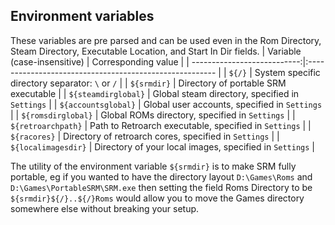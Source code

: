 ## Environment variables
These variables are pre parsed and can be used even in the Rom Directory, Steam Directory, Executable Location, and Start In Dir fields.
| Variable (case-insensitive) | Corresponding value                                     |
| ---------------------------:|:------------------------------------------------------- |
|                      `${/}` | System specific directory separator: `\` or `/`        |
|                 `${srmdir}` | Directory of portable SRM executable                    |
|         `${steamdirglobal}` | Global steam directory, specified in `Settings`         |
|         `${accountsglobal}` | Global user accounts, specified in `Settings`           |
|          `${romsdirglobal}` | Global ROMs directory, specified in `Settings`          |
|          `${retroarchpath}` | Path to Retroarch executable, specified in `Settings`   |
|                `${racores}` | Directory of retroarch cores, specified in `Settings`   |
|         `${localimagesdir}` | Directory of your local images, specified in `Settings` |


The utility of the environment variable `${srmdir}` is to make SRM fully portable, eg if you wanted to have the directory layout `D:\Games\Roms` and `D:\Games\PortableSRM\SRM.exe` then setting the field Roms Directory to be `${srmdir}${/}..${/}Roms` would allow you to move the Games directory somewhere else without breaking your setup.
